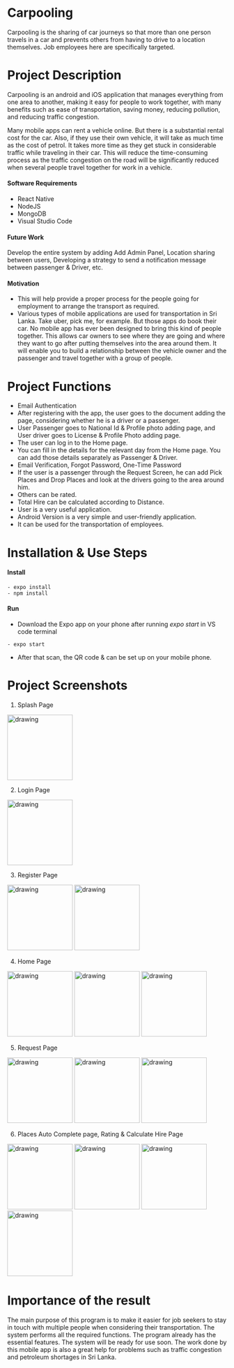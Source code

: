 # Carpooling
Carpooling is the sharing of car journeys so that more than one person travels in a car and prevents others from having to drive to a location themselves. Job employees here are specifically targeted.

# Project Description
Carpooling is an android and iOS application that manages everything from one area to another, making it easy for people to work together, with many benefits such as ease of transportation, saving money, reducing pollution, and reducing traffic congestion.

Many mobile apps can rent a vehicle online. But there is a substantial rental cost for the car. Also, if they use their own vehicle, it will take as much time as the cost of petrol. It takes more time as they get stuck in considerable traffic while traveling in their car. This will reduce the time-consuming process as the traffic congestion on the road will be significantly reduced when several people travel together for work in a vehicle.

#### Software Requirements
- React Native
- NodeJS
- MongoDB
- Visual Studio Code

#### Future Work
Develop the entire system by adding Add Admin Panel, Location sharing between users, Developing a strategy to send a notification message between passenger & Driver, etc.

#### Motivation
- This will help provide a proper process for the people going for employment to arrange the transport as required.
- Various types of mobile applications are used for transportation in Sri Lanka. Take uber, pick me, for example. But those apps do book their car. No mobile app has ever been designed to bring this kind of people together. This allows car owners to see where they are going and where they want to go after putting themselves into the area around them. It will enable you to build a relationship between the vehicle owner and the passenger and travel together with a group of people.

# Project Functions
-  Email Authentication
-  After registering with the app, the user goes to the document adding the page, considering whether he is a driver or a passenger.
-  User Passenger goes to National Id & Profile photo adding page, and User driver goes to License & Profile Photo adding page.
-  The user can log in to the Home page.
-  You can fill in the details for the relevant day from the Home page. You can add those details separately as Passenger & Driver.
-  Email Verification,  Forgot Password, One-Time Password
-  If the user is a passenger through the Request Screen, he can add Pick Places and Drop Places and look at the drivers going to the area around him.
-  Others can be rated.
-  Total Hire can be calculated according to Distance.
-  User is a very useful application.
-  Android Version is a very simple and user-friendly application.
-  It can be used for the transportation of employees.

# Installation & Use Steps

#### Install
```
- expo install
- npm install
```
#### Run
- Download the Expo app on your phone after running *expo start* in VS code terminal 
```
- expo start
```
- After that scan, the QR code & can be set up on your mobile phone.

# Project Screenshots

1. Splash Page
<img src="https://github.com/nipunid/Carpooling/blob/main/Frontend_ReactNative/assets/splash.jpeg?raw=true" alt="drawing" style="width:150px;"/>

2. Login Page
<div>
<img src="https://github.com/nipunid/Carpooling/blob/main/Frontend_ReactNative/assets/Sign_in.jpeg?raw=true" alt="drawing" style="width:150px;"/>
</div>

3. Register Page
<div>
  <img src="https://github.com/nipunid/Carpooling/blob/main/Frontend_ReactNative/assets/Signup_01.jpeg?raw=true" alt="drawing" style="width:150px;"/>
  <img src="https://github.com/nipunid/Carpooling/blob/main/Frontend_ReactNative/assets/Signup.jpeg?raw=true" alt="drawing" style="width:150px;"/>
</div>

4. Home Page
<div>
  <img src="https://github.com/nipunid/Carpooling/blob/main/Frontend_ReactNative/assets/Home.jpeg?raw=true" alt="drawing" style="width:150px;"/>
  <img src="https://github.com/nipunid/Carpooling/blob/main/Frontend_ReactNative/assets/Home_01.jpeg?raw=true" alt="drawing" style="width:150px;"/>
  <img src="https://github.com/nipunid/Carpooling/blob/main/Frontend_ReactNative/assets/Homepage_02.jpeg?raw=true" alt="drawing" style="width:150px;"/>
</div>

5. Request Page
<div>
  <img src="https://github.com/nipunid/Carpooling/blob/main/Frontend_ReactNative/assets/Add_01.jpeg?raw=true" alt="drawing" style="width:150px;"/>
  <img src="https://github.com/nipunid/Carpooling/blob/main/Frontend_ReactNative/assets/Destination.jpeg?raw=true" alt="drawing" style="width:150px;"/>
  <img src="https://github.com/nipunid/Carpooling/blob/main/Frontend_ReactNative/assets/Add_01.jpeg?raw=true" alt="drawing" style="width:150px;"/>
</div>

6. Places Auto Complete page, Rating & Calculate Hire Page
<div>
  <img src="https://github.com/nipunid/Carpooling/blob/main/Frontend_ReactNative/assets/GooglePlaces.jpeg?raw=true" alt="drawing" style="width:150px;"/>
  <img src="https://github.com/nipunid/Carpooling/blob/main/Frontend_ReactNative/assets/rate_02.jpeg?raw=true" alt="drawing" style="width:150px;"/>
  <img src="https://github.com/nipunid/Carpooling/blob/main/Frontend_ReactNative/assets/rate_alert.jpeg?raw=true" alt="drawing" style="width:150px;"/>
  <img src="https://github.com/nipunid/Carpooling/blob/main/Frontend_ReactNative/assets/rate.jpeg?raw=true" alt="drawing" style="width:150px;"/>
  
</div>

# Importance of the result
The main purpose of this program is to make it easier for job seekers to stay in touch with multiple people when considering their transportation. The system performs all the required functions. The program already has the essential features. The system will be ready for use soon. The work done by this mobile app is also a great help for problems such as traffic congestion and petroleum shortages in Sri Lanka.
